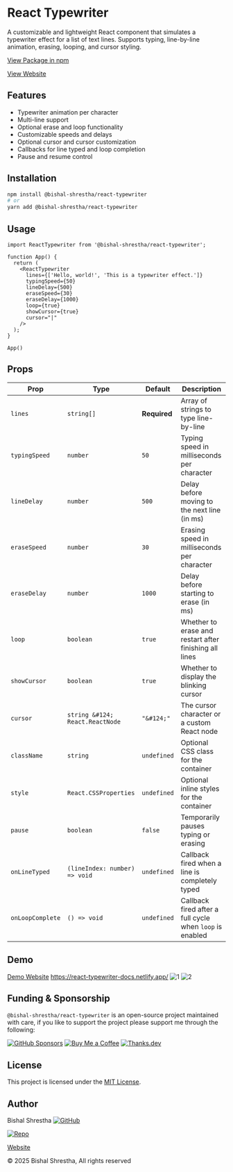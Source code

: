 # React Typewriter
A customizable and lightweight React component that simulates a typewriter effect for a list of text lines. Supports typing, line-by-line animation, erasing, looping, and cursor styling.

[View Package in npm](https://www.npmjs.com/package/@bishal-shrestha/react-typewriter)

[View Website](https://react-typewriter-docs.netlify.app/)

## Features
- Typewriter animation per character
- Multi-line support
- Optional erase and loop functionality
- Customizable speeds and delays
- Optional cursor and cursor customization
- Callbacks for line typed and loop completion
- Pause and resume control

## Installation
```bash
npm install @bishal-shrestha/react-typewriter
# or
yarn add @bishal-shrestha/react-typewriter
```

## Usage
```tsx
import ReactTypewriter from '@bishal-shrestha/react-typewriter';

function App() {
  return (
    <ReactTypewriter
      lines={['Hello, world!', 'This is a typewriter effect.']}
      typingSpeed={50}
      lineDelay={500}
      eraseSpeed={30}
      eraseDelay={1000}
      loop={true}
      showCursor={true}
      cursor="|"
    />
  );
}

App()
```
## Props
| Prop             | Type                            | Default     | Description                                                                 |
|------------------|----------------------------------|-------------|-----------------------------------------------------------------------------|
| `lines`          | `string[]`                       | **Required**| Array of strings to type line-by-line                                       |
| `typingSpeed`    | `number`                         | `50`        | Typing speed in milliseconds per character                                  |
| `lineDelay`      | `number`                         | `500`       | Delay before moving to the next line (in ms)                                |
| `eraseSpeed`     | `number`                         | `30`        | Erasing speed in milliseconds per character                                 |
| `eraseDelay`     | `number`                         | `1000`      | Delay before starting to erase (in ms)                                      |
| `loop`           | `boolean`                        | `true`      | Whether to erase and restart after finishing all lines                      |
| `showCursor`     | `boolean`                        | `true`      | Whether to display the blinking cursor                                      |
| `cursor`         | `string &#124; React.ReactNode` | `"&#124;"` | The cursor character or a custom React node |
| `className`      | `string`                         | `undefined` | Optional CSS class for the container                                        |
| `style`          | `React.CSSProperties`            | `undefined` | Optional inline styles for the container                                    |
| `pause`          | `boolean`                        | `false`     | Temporarily pauses typing or erasing                                        |
| `onLineTyped`    | `(lineIndex: number) => void`    | `undefined` | Callback fired when a line is completely typed                              |
| `onLoopComplete` | `() => void`                     | `undefined` | Callback fired after a full cycle when `loop` is enabled                    |

## Demo
[Demo Website](https://react-typewriter-docs.netlify.app/) https://react-typewriter-docs.netlify.app/
![1](https://github.com/user-attachments/assets/8193f092-e0ff-41df-b941-dc8cc45f91ac)
![2](https://github.com/user-attachments/assets/4bb3ce8a-ba7c-4ef4-86c7-dc11b9d6e1dd)

## Funding & Sponsorship
`@bishal-shrestha/react-typewriter` is an open-source project maintained with care, if you like to support the project please support me through the following:

[![GitHub Sponsors](https://img.shields.io/badge/GitHub%20Sponsors-Become%20a%20Sponsor-blueviolet?logo=githubsponsors&style=flat-square)](https://github.com/sponsors/shrestha-bishal)
[![Buy Me a Coffee](https://img.shields.io/badge/Buy%20Me%20a%20Coffee-Support%20Developer-yellow?logo=buymeacoffee&style=flat-square)](https://www.buymeacoffee.com/shresthabishal)
[![Thanks.dev](https://img.shields.io/badge/Thanks.dev-Appreciate%20Open%20Source-29abe0?logo=github&style=flat-square)](https://thanks.dev/gh/shrestha-bishal)

## License

This project is licensed under the [MIT License](./LICENSE).

## Author
Bishal Shrestha 
[![GitHub](https://img.shields.io/badge/GitHub-Profile-black?logo=github)](https://github.com/shrestha-bishal)

[![Repo](https://img.shields.io/badge/Repository-GitHub-black?logo=github)](https://github.com/shrestha-bishal/react-typewriter)

[Website](https://react-typewriter-docs.netlify.app)

© 2025 Bishal Shrestha, All rights reserved
